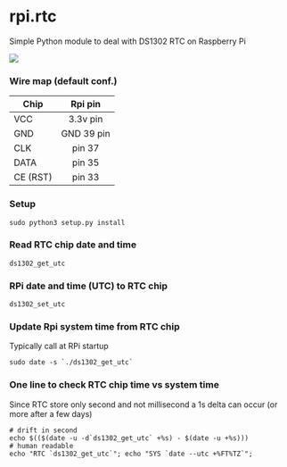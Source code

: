 # rpi.rtc
Simple Python module to deal with DS1302 RTC on Raspberry Pi

![](img/pi_rtc.jpg)

### Wire map (default conf.)

| Chip        | Rpi pin       |
| ----------- |:-------------:|
| VCC         | 3.3v pin      |
| GND         | GND 39 pin    |
| CLK         | pin 37        |
| DATA        | pin 35        |
| CE (RST)    | pin 33        |

### Setup

    sudo python3 setup.py install

### Read RTC chip date and time

    ds1302_get_utc

### RPi date and time (UTC) to RTC chip

    ds1302_set_utc

### Update Rpi system time from RTC chip

Typically call at RPi startup

    sudo date -s `./ds1302_get_utc`

### One line to check RTC chip time vs system time

Since RTC store only second and not millisecond a 1s delta can occur (or more after a few days)

    # drift in second
    echo $(($(date -u -d`ds1302_get_utc` +%s) - $(date -u +%s)))
    # human readable
    echo "RTC `ds1302_get_utc`"; echo "SYS `date --utc +%FT%TZ`";

